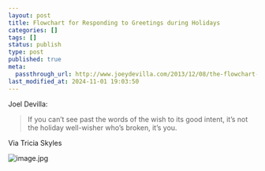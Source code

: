 ```yaml
---
layout: post
title: Flowchart for Responding to Greetings during Holidays
categories: []
tags: []
status: publish
type: post
published: true
meta:
  passthrough_url: http://www.joeydevilla.com/2013/12/08/the-flowchart-for-dealing-with-greetings-this-holiday-season/
last_modified_at: 2024-11-01 19:03:50
---
```


Joel Devilla:


>If you can’t see past the words of the wish to its good intent, it’s not the holiday well-wisher who’s broken, it’s you.



Via Tricia Skyles










































 

  
  
    
![image.jpg](/squarespace_images/content_v1_4fffa949e4b0b4590d67b4e7_1416384980689-225ES31WXNWFWVLO0SSM_image.jpg_)
